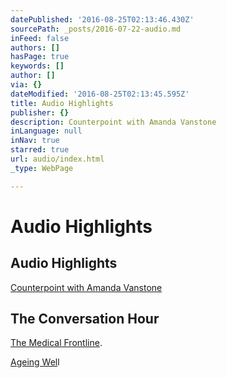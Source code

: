```yaml
---
datePublished: '2016-08-25T02:13:46.430Z'
sourcePath: _posts/2016-07-22-audio.md
inFeed: false
authors: []
hasPage: true
keywords: []
author: []
via: {}
dateModified: '2016-08-25T02:13:45.595Z'
title: Audio Highlights
publisher: {}
description: Counterpoint with Amanda Vanstone
inLanguage: null
inNav: true
starred: true
url: audio/index.html
_type: WebPage

---
```

# Audio Highlights

## Audio Highlights

[Counterpoint with Amanda Vanstone][0]

## The Conversation Hour

[The Medical Frontline][1].

[Ageing Wel][2]l

[0]: https://drive.google.com/file/d/0BxOSd6jlyjxzNnVMRkhIeFRsTDA/view?usp=sharing
[1]: https://drive.google.com/file/d/0BxOSd6jlyjxzT1kwV1pvb1FJd00/view?usp=sharing "The Medical Frontline"
[2]: https://drive.google.com/file/d/0BxOSd6jlyjxzVS1jZ3RpeWZSajg/view?usp=sharing "Ageing Well"